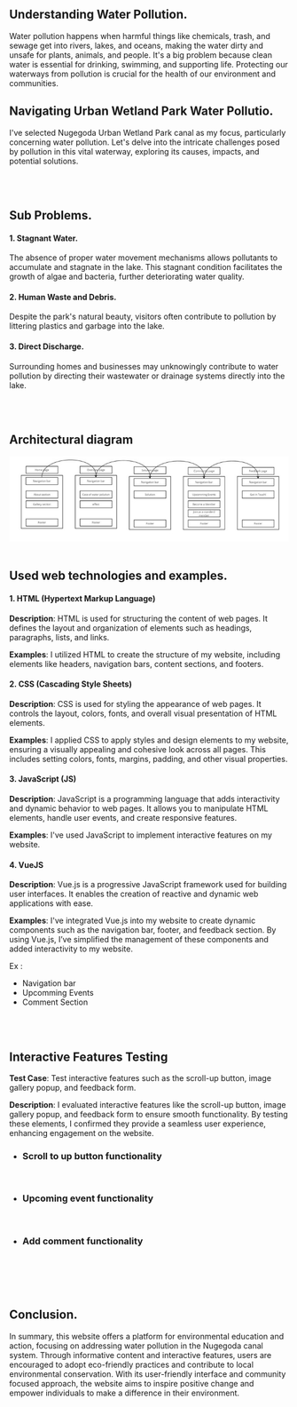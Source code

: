 <h2>Understanding Water Pollution.</h2>
<p>Water pollution happens when harmful things like chemicals, trash, and sewage get into rivers, lakes, and oceans, making the water dirty and unsafe for plants, animals, and people. It's a big 
problem because clean water is essential for drinking, swimming, and supporting life. Protecting our waterways from pollution is crucial for the health of our environment and communities.</p>

<h2>Navigating Urban Wetland Park Water Pollutio.</h2> 
<p>I've selected Nugegoda Urban Wetland Park canal as my focus, particularly concerning water pollution. Let's delve into the intricate 
challenges posed by pollution in this vital waterway, exploring its causes, impacts, and potential solutions.</p>

</br>
</br>
<h2>Sub Problems.</h2>
 
<h4>1. Stagnant Water. </h4>
<p>The absence of proper water movement mechanisms allows 
pollutants to accumulate and stagnate in the lake. This stagnant 
condition facilitates the growth of algae and bacteria, further 
deteriorating water quality. </p>
 
<h4>2. Human Waste and Debris. </h4>
<p>Despite the park's natural beauty, visitors often contribute to 
pollution by littering plastics and garbage into the lake. </p>
 
<h4>3. Direct Discharge. </h4>
<p>Surrounding homes and businesses may unknowingly contribute to 
water pollution by directing their wastewater or drainage systems 
directly into the lake.</p>

</br>
</br>
<h2>Architectural diagram</h2>
<img src="./read-me-res/Web capture_14-5-2024_20136_.jpeg">

</br>
</br>
<h2>Used web technologies and examples.</h2>

<h4>1. HTML (Hypertext Markup Language)</h4>
<p><b>Description</b>: HTML is used for structuring the content of web 
pages. It defines the layout and organization of elements such as 
headings, paragraphs, lists, and links. </p>
<p><b>Examples</b>: I utilized HTML to create the structure of my 
website, including elements like headers, navigation bars, 
content sections, and footers. </p>

<h4>2. CSS (Cascading Style Sheets)</h4>
<p><b>Description</b>: CSS is used for styling the appearance of web 
pages. It controls the layout, colors, fonts, and overall visual 
presentation of HTML elements. </p>
<p><b>Examples</b>: I applied CSS to apply styles and design elements to 
my website, ensuring a visually appealing and cohesive look 
across all pages. This includes setting colors, fonts, margins, 
padding, and other visual properties.</p>

<h4>3. JavaScript (JS)</h4>
<p><b>Description</b>: JavaScript is a programming language that adds 
interactivity and dynamic behavior to web pages. It allows you to 
manipulate HTML elements, handle user events, and create 
responsive features.</p>
<p><b>Examples</b>: I've used JavaScript to implement interactive features 
on my website. </p>

<h4>4. VueJS</h4>
<p><b>Description</b>:  Vue.js is a progressive JavaScript framework used for 
building user interfaces. It enables the creation of reactive and 
dynamic web applications with ease.</p>
<p><b>Examples</b>:  I've integrated Vue.js into my website to create dynamic 
components such as the navigation bar, footer, and feedback 
section. By using Vue.js, I’ve simplified the management of these 
components and added interactivity to my website.</p>
<p>Ex : </p>
<ul>
  <li>Navigation bar</li>
  <li>Upcomming Events </li>
  <li>Comment Section</li>
</ul>

</br>
</br>
<h2>Interactive Features Testing </h2>
<p><b>Test Case</b>: Test interactive features such as the scroll-up 
button, image gallery popup, and feedback form. </p>
<p><b>Description</b>: I evaluated interactive features like the scroll-up 
button, image gallery popup, and feedback form to ensure 
smooth functionality. By testing these elements, I confirmed they 
provide a seamless user experience, enhancing engagement on 
the website.</p>
<ul>
  <li>
    <h3>Scroll to up button functionality </h3>
    <img src="">
  </li>
  <li>
    <h3>Upcoming event functionality </h3>
    <img src="">
  </li>
  <li>
    <h3>Add comment functionality</h3>
    <img src="">
  </li>
</ul>

</br>
</br>
<h2>Conclusion.</h2> 
<p>In summary, this website offers a platform for environmental education 
and action, focusing on addressing water pollution in the Nugegoda canal 
system. Through informative content and interactive features, users are 
encouraged to adopt eco-friendly practices and contribute to local 
environmental conservation. With its user-friendly interface and community
focused approach, the website aims to inspire positive change and empower 
individuals to make a difference in their environment.</p> 
